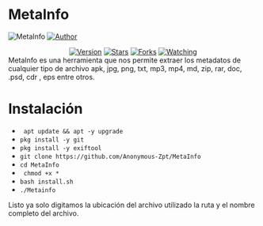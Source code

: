 # MetaInfo
![MetaInfo](http://www.ingdiaz.org/wp-content/uploads/2019/02/metadatos.png) 
<a href="https://github.com/Anonymous-Zpt"><img title="Author" src="https://img.shields.io/badge/Author-Anonymous%20Zpt-svg?style=for-the-badge&logo=github"></a>
<div align="center">
<a href="#"><img title="Version" src="https://img.shields.io/badge/Version-1-green.svg?style=flat-square"></a>
<a href="https://github.com/Anonymous-Zpt/MetaInfo/stargazers/"><img title="Stars" src="https://img.shields.io/github/stars/Anonymous-Zpt/MetaInfo?color=red&style=flat-square"></a>
<a href="https://github.com/Anonymous-Zpt/MetaInfo/network/members"><img title="Forks" src="https://img.shields.io/github/forks/Anonymous-Zpt/MetaInfo?color=red&style=flat-square"></a>
<a href="https://github.com/Anonymous-Zpt/MetaInfo/watchers"><img title="Watching" src="https://img.shields.io/github/watchers/Anonymous-Zpt/MetaInfo?label=Watchers&color=blue&style=flat-square"></a>
</div>
MetaInfo es una herramienta que nos permite extraer los metadatos de cualquier tipo de archivo apk, jpg, png, txt, mp3, mp4, md, zip, rar, doc, .psd, cdr , eps entre otros. 

# Instalación 

* ` apt update && apt -y upgrade` 
* ` pkg install -y git `
* ` pkg install -y exiftool `
* ` git clone https://github.com/Anonymous-Zpt/MetaInfo `
* ` cd MetaInfo `
* ` chmod +x *`
* ` bash install.sh `
* ` ./Metainfo `

Listo ya solo digitamos la ubicación del archivo utilizado la ruta y el nombre completo del archivo. 
